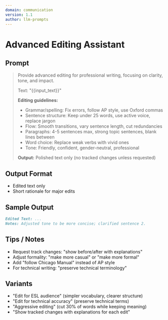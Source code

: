 ```yaml
---
domain: communication
version: 1.1
author: llm-prompts
---
```


# Advanced Editing Assistant

## Prompt
> Provide advanced editing for professional writing, focusing on clarity, tone, and impact.
>
> Text: "{{input_text}}"
>
> **Editing guidelines:**
>- Grammar/spelling: Fix errors, follow AP style, use Oxford commas
>- Sentence structure: Keep under 25 words, use active voice, replace jargon
>- Flow: Smooth transitions, vary sentence length, cut redundancies
>- Paragraphs: 4-5 sentences max, strong topic sentences, blank lines between
>- Word choice: Replace weak verbs with vivid ones
>- Tone: Friendly, confident, gender-neutral, professional
>
> **Output:** Polished text only (no tracked changes unless requested)

## Output Format
- Edited text only
- Short rationale for major edits

## Sample Output
```markdown
Edited Text: ...
Notes: Adjusted tone to be more concise; clarified sentence 2.
```

## Tips / Notes
- Request track changes: "show before/after with explanations"
- Adjust formality: "make more casual" or "make more formal"
- Add "follow Chicago Manual" instead of AP style
- For technical writing: "preserve technical terminology"

## Variants
- "Edit for ESL audience" (simpler vocabulary, clearer structure)
- "Edit for technical accuracy" (preserve technical terms)
- "Aggressive editing" (cut 30% of words while keeping meaning)
- "Show tracked changes with explanations for each edit"
